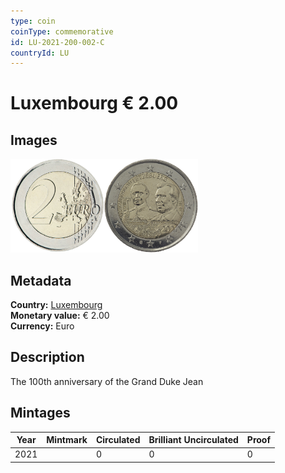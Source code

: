 ```yaml
---
type: coin
coinType: commemorative
id: LU-2021-200-002-C
countryId: LU
---
```


# Luxembourg € 2.00

## Images

<img src="../../Images/common-2007-200.png" height="150" alt="Front image"><img src="Images/LU-2021-200-002.png" height="150" alt="Back image">

## Metadata

**Country:** [Luxembourg](../../Countries/Luxembourg/index.md)\
**Monetary value:** € 2.00\
**Currency:** Euro

## Description
The 100th anniversary of the Grand Duke Jean

## Mintages

| Year | Mintmark | Circulated | Brilliant Uncirculated | Proof |
| ---- | -------- | ---------- | ---------------------- | ----- |
| 2021 | | 0 | 0 | 0 |
